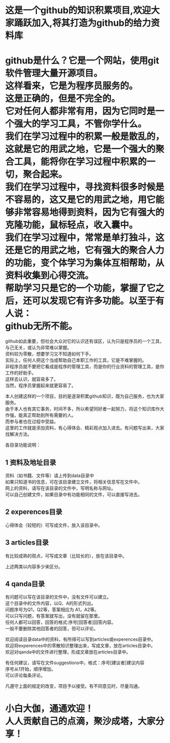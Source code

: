 # 这是一个github的知识积累项目,欢迎大家踊跃加入,将其打造为github的给力资料库<br>

github是什么？它是一个网站，使用git软件管理大量开源项目。<br>
这样看来，它是为程序员服务的。<br>
这是正确的，但是不完全的。<br>
它对任何人都非常有用，因为它同时是一个强大的学习工具，不管你学什么。<br>
我们在学习过程中的积累一般是散乱的，这就是它的用武之地，它是一个强大的聚合工具，能将你在学习过程中积累的一切，聚合起来。<br>
我们在学习过程中，寻找资料很多时候是不容易的，这又是它的用武之地，用它能够非常容易地得到资料，因为它有强大的克隆功能，鼠标轻点，收入囊中。<br>
我们在学习过程中，常常是单打独斗，这还是它的用武之地，它有强大的聚合人力的功能，变个体学习为集体互相帮助，从资料收集到心得交流。<br>
帮助学习只是它的一个功能，掌握了它之后，还可以发现它有许多功能。以至于有人说：<br>
github无所不能。<br>
========
github如此重要，但社会大众对它的认识还有误区，认为只是程序员的一个工具，与己无关，或认为非常难以掌握。<br>
资料较为零散，想要学习又不知道如何下手。<br>
实际上，任何人把这个当成帮助自己本职工作的工具，它是不难掌握的。<br>
非程序员就不要把它看成是程序的管理工具，而是你的行业资料的管理工具，是你工作的好助手。<br>
这样去认识，就容易多了。<br>
当然，程序员掌握起来就更容易了。<br>


本人创建这样的一个项目，目的是逐渐积累github知识，既为自己服务，也为大家服务。<br>
由于本人也有其它事务，时间不多，所以希望同好者一起努力，将这个知识库作大作强，能真正帮助到所有需要的人。<br>
而参与者也在过程中受益。<br>
这里的工作就是添加资料，有心得体会、精彩观点加入进去。有问题写出来，大家找解决方法。<br>

各目录功能说明：<br>

1 资料及地址目录<br>
-----------
资料（如书籍、文件等）请上传到data目录中<br>
如果只知道书的信息，可在该目录建立文件，将相关信息写在文件中。<br>
网上的资料，请写在该目录的文件中，写明名称与网址。<br>
可以自己创建文件，如果目录中有功能相同的文件，可以直接写进去。<br>

2 experences目录<br>
------------------
心得体会（较短的）可写成文件，放入该目录中。<br>

3 articles目录<br>
--------------
有比较成熟的观点，可写成文章（比较长的），放在该目录中。<br>

上述两类以内容多少来区分。<br>

4 qanda目录<br>
--------------------
有问题可以写在该目录的文件中，没有文件可以建立。<br>
这个目录中的文件内容，以Q、A的形式列出。<br>
问题序号为Q1，Q2等，答案相应为 A1，A2等。<br>
可以只写问题，有答案就写出，没有就留在那里。<br>
任何人都可以回答，回答的格式:序号[回答者]回答内容。<br>
一般不要删除其他回答者的回答，但可以评论。<br>

欢迎阅读目录data中的资料，有所得可以写到articles或experences目录中。<br>
欢迎将experences中的零散知识整理出来，写成文章，放在articles目录中。<br>
欢迎对qanda中的文件进行整理，形成文章放在articles目录中。<br>

有任何建议，请写在文件suggestions中，格式：序号[建议者]建议内容<br>
序号从1开始，顺序增加。<br>
可以评论每条评论。<br>

凡遵守上面的规定的改变，项目予以接受。有不同意见时，尽量沟通。<br>

小白大伽，通通欢迎！<br>
人人贡献自己的点滴，聚沙成塔，大家分享！<br>
=========

